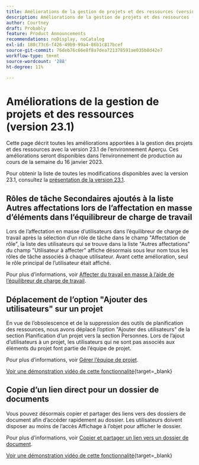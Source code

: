 ```yaml
---
title: Améliorations de la gestion de projets et des ressources (version 23.1)
description: Améliorations de la gestion de projets et des ressources (version 23.1)
author: Courtney
draft: Probably
feature: Product Announcements
recommendations: noDisplay, noCatalog
exl-id: 180c73c6-f426-49b9-99a4-86b1c817bcef
source-git-commit: 76deb76c66e8f8a7dea721378591ae035b8d42e7
workflow-type: tm+mt
source-wordcount: '288'
ht-degree: 11%

---
```


# Améliorations de la gestion de projets et des ressources (version 23.1)

Cette page décrit toutes les améliorations apportées à la gestion des projets et des ressources avec la version 23.1 de l’environnement Aperçu. Ces améliorations seront disponibles dans l’environnement de production au cours de la semaine du 16 janvier 2023.

Pour obtenir la liste de toutes les modifications disponibles avec la version 23.1, consultez la [présentation de la version 23.1](/help/quicksilver/product-announcements/product-releases/23.1-release-activity/23-1-release-overview.md).

## Rôles de tâche Secondaires ajoutés à la liste Autres affectations lors de l’affectation en masse d’éléments dans l’équilibreur de charge de travail

Lors de l’affectation en masse d’utilisateurs dans l’équilibreur de charge de travail après la sélection d’un rôle de tâche dans le champ &quot;Affectation de rôle&quot;, la liste des utilisateurs qui se trouve dans la liste &quot;Autres affectations&quot; du champ &quot;Utilisateur à affecter&quot; affiche désormais sous leur nom tous les rôles de tâche associés à chaque utilisateur. Avant cette amélioration, seul le rôle principal de l’utilisateur était affiché.

Pour plus d’informations, voir [Affecter du travail en masse à l’aide de l’équilibreur de charge de travail](/help/quicksilver/resource-mgmt/workload-balancer/assign-work-in-workload-balancer-in-bulk.md).

## Déplacement de l’option &quot;Ajouter des utilisateurs&quot; sur un projet

En vue de l’obsolescence et de la suppression des outils de planification des ressources, nous avons déplacé l’option &quot;Ajouter des utilisateurs&quot; de la section Planification d’un projet vers la section Personnes. Lors de l’ajout d’utilisateurs à un projet, les utilisateurs qui ne sont pas associés aux éléments du projet font partie de l’équipe de projet.

Pour plus d’informations, voir [Gérer l’équipe de projet](/help/quicksilver/manage-work/projects/planning-a-project/manage-project-team.md).

[Voir une démonstration vidéo de cette fonctionnalité](https://video.tv.adobe.com/v/3412443/){target=_blank}

## Copie d’un lien direct pour un dossier de documents

Vous pouvez désormais copier et partager des liens vers des dossiers de document afin d’accéder rapidement au dossier. Les utilisateurs doivent disposer au moins de l’accès Affichage à l’objet pour afficher le dossier.

Pour plus d’informations, voir [Copier et partager un lien vers un dossier de document](/help/quicksilver/documents/managing-documents/copy-a-doc-folder-url.md).

[Voir une démonstration vidéo de cette fonctionnalité](https://video.tv.adobe.com/v/3412385/){target=_blank}
